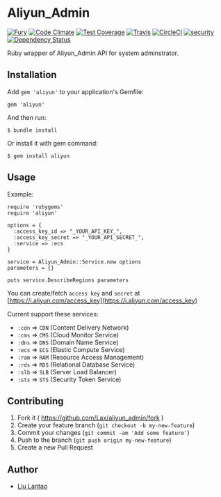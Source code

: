 # Aliyun_Admin

[![Fury](https://badge.fury.io/rb/aliyun.png)](http://badge.fury.io/rb/aliyun)
[![Code Climate](https://codeclimate.com/github/Lax/aliyun_admin/badges/gpa.svg)](https://codeclimate.com/github/Lax/aliyun)
[![Test Coverage](https://codeclimate.com/github/Lax/aliyun_admin/badges/coverage.svg)](https://codeclimate.com/github/Lax/aliyun_admin/coverage)
[![Travis](https://travis-ci.org/Lax/aliyun.svg?branch=master)](https://travis-ci.org/Lax/aliyun)
[![CircleCI](https://circleci.com/gh/Lax/aliyun_admin/tree/master.png?style=shield)](https://circleci.com/gh/Lax/aliyun)
[![security](https://hakiri.io/github/Lax/aliyun_admin/master.svg)](https://hakiri.io/github/Lax/aliyun_admin/master)
[![Dependency Status](https://gemnasium.com/Lax/aliyun.svg)](https://gemnasium.com/Lax/aliyun)

Ruby wrapper of Aliyun_Admin API for system adminstrator.

## Installation

Add `gem 'aliyun'` to your application's Gemfile:

    gem 'aliyun'

And then run:

    $ bundle install

Or install it with gem command:

    $ gem install aliyun

## Usage

Example:

    require 'rubygems'
    require 'aliyun'

    options = {
      :access_key_id => "_YOUR_API_KEY_",
      :access_key_secret => "_YOUR_API_SECRET_",
      :service => :ecs
    }

    service = Aliyun_Admin::Service.new options
    parameters = {}

    puts service.DescribeRegions parameters

You can create/fetch `access key` and `secret` at [https://i.aliyun.com/access_key](https://i.aliyun.com/access_key)

Current support these services:

* `:cdn` => `CDN` (Content Delivery Network)
* `:cms` => `CMS` (Cloud Monitor Service)
* `:dns` => `DNS` (Domain Name Service)
* `:ecs` => `ECS` (Elastic Compute Service)
* `:ram` => `RAM` (Resource Access Management)
* `:rds` => `RDS` (Relational Database Service)
* `:slb` => `SLB` (Server Load Balancer)
* `:sts` => `STS` (Security Token Service)

## Contributing

1. Fork it ( https://github.com/Lax/aliyun_admin/fork )
2. Create your feature branch (`git checkout -b my-new-feature`)
3. Commit your changes (`git commit -am 'Add some feature'`)
4. Push to the branch (`git push origin my-new-feature`)
5. Create a new Pull Request

## Author

* [Liu Lantao](https://github.com/Lax)
